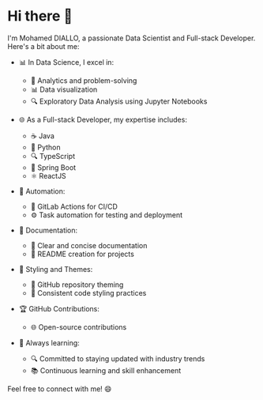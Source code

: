 # Hi there 👋

I'm Mohamed DIALLO, a passionate Data Scientist and Full-stack Developer. Here's a bit about me:

- 📊 In Data Science, I excel in:
  - 🧠 Analytics and problem-solving
  - 📊 Data visualization
  - 🔍 Exploratory Data Analysis using Jupyter Notebooks

- 🌐 As a Full-stack Developer, my expertise includes:
  - ☕ Java
  - 🐍 Python
  - 🔍 TypeScript
  - 🌱 Spring Boot
  - ⚛️ ReactJS

- 🤖 Automation:
  - 🤖 GitLab Actions for CI/CD
  - ⚙️ Task automation for testing and deployment

- 📄 Documentation:
  - 📝 Clear and concise documentation
  - 📘 README creation for projects

- 🎨 Styling and Themes:
  - 🎨 GitHub repository theming
  - 🧼 Consistent code styling practices

- 🏆 GitHub Contributions:
  - 🌐 Open-source contributions

- 🚧 Always learning:
  - 🔍 Committed to staying updated with industry trends
  - 📚 Continuous learning and skill enhancement

Feel free to connect with me! 😄

<!--
- 🔭 I’m currently working on ...
- 🌱 I’m currently learning ...
- 👯 I’m looking to collaborate on ...
- 🤔 I’m looking for help with ...
- 💬 Ask me about ...
- 📫 How to reach me: ...
- 😄 Pronouns: ...
- ⚡ Fun fact: ...
-->
